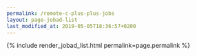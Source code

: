 ```yaml
---
permalink: /remote-c-plus-plus-jobs
layout: page-jobad-list
last_modified_at: 2019-05-05T18:36:57+0200
---
```

{% include render_jobad_list.html permalink=page.permalink %}
